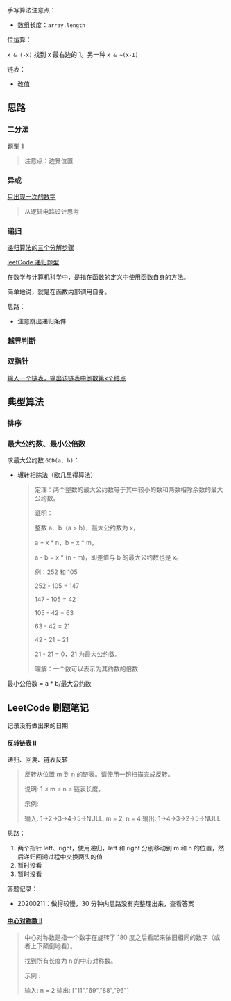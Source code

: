 
手写算法注意点：

* 数组长度：`array.length`




位运算：

`x & (-x)` 找到 x 最右边的 1。另一种 `x & ~(x-1)`



链表：

- 改值

## 思路

### 二分法

[题型 1](https://leetcode-cn.com/problems/search-insert-position/solution/hua-jie-suan-fa-35-sou-suo-cha-ru-wei-zhi-by-guanp/)

> 注意点：边界位置

### 异或

[只出现一次的数字](https://leetcode-cn.com/problems/single-number/submissions/)

> 从逻辑电路设计思考




### 递归

[递归算法的三个分解步骤](https://www.cnblogs.com/yanggb/p/11138049.html)

[leetCode 递归题型](https://leetcode-cn.com/problemset/all/?topicSlugs=recursion)

在数学与计算机科学中，是指在函数的定义中使用函数自身的方法。

简单地说，就是在函数内部调用自身。

思路：

* 注意跳出递归条件



### 越界判断

### 双指针

[输入一个链表，输出该链表中倒数第k个结点](https://www.nowcoder.com/practice/529d3ae5a407492994ad2a246518148a?tpId=13&tqId=11167&tPage=1&rp=1&ru=%2Fta%2Fcoding-interviews&qru=%2Fta%2Fcoding-interviews%2Fquestion-ranking)



## 典型算法

### 排序



### 最大公约数、最小公倍数

求最大公约数 `GCD(a, b)`：

* 辗转相除法（欧几里得算法）

  > 定理：两个整数的最大公约数等于其中较小的数和两数相除余数的最大公约数。
  >
  > 证明：
  >
  > 整数 a、b（a > b），最大公约数为 x，
  >
  > a = x * n，b = x * m，
  >
  > a - b = x * (n - m)，即差值与 b 的最大公约数也是 x。
  >
  > 例：252 和 105
  >
  > 252 - 105 = 147
  >
  > 147 - 105 = 42
  >
  > 105 - 42 = 63
  >
  > 63 - 42 = 21
  >
  > 42 - 21 = 21
  >
  > 21 - 21 = 0，21 为最大公约数。
  >
  > 理解：一个数可以表示为其约数的倍数

最小公倍数 = a * b/最大公约数



## LeetCode 刷题笔记

记录没有做出来的日期

#### [反转链表 II](https://leetcode-cn.com/problems/reverse-linked-list-ii/)

递归、回溯、链表反转

> 反转从位置 m 到 n 的链表。请使用一趟扫描完成反转。
>
> 说明:
> 1 ≤ m ≤ n ≤ 链表长度。
>
> 示例:
>
> 输入: 1->2->3->4->5->NULL, m = 2, n = 4
> 输出: 1->4->3->2->5->NULL

思路：

1. 两个指针 left、right，使用递归，left 和 right 分别移动到 m 和 n 的位置，然后递归回溯过程中交换两头的值
2. 暂时没看
3. 暂时没看

答题记录：

* 20200211：做得较慢，30 分钟内思路没有完整理出来，查看答案



#### [中心对称数 II](https://leetcode-cn.com/problems/strobogrammatic-number-ii/)

> 中心对称数是指一个数字在旋转了 180 度之后看起来依旧相同的数字（或者上下颠倒地看）。
>
> 找到所有长度为 n 的中心对称数。
>
> 示例 :
>
> 输入:  n = 2
> 输出: ["11","69","88","96"]

